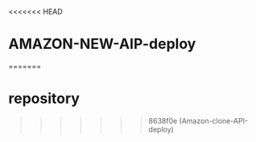<<<<<<< HEAD
# AMAZON-NEW-AIP-deploy
=======
# repository
>>>>>>> 8638f0e (Amazon-clone-API-deploy)

